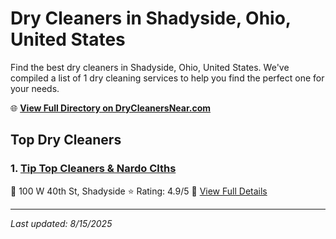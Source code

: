 # Dry Cleaners in Shadyside, Ohio, United States

Find the best dry cleaners in Shadyside, Ohio, United States. We've compiled a list of 1 dry cleaning services to help you find the perfect one for your needs.

🌐 **[View Full Directory on DryCleanersNear.com](https://drycleanersnear.com/city/US/Ohio/Shadyside)**

## Top Dry Cleaners

### 1. [Tip Top Cleaners & Nardo Clths](https://drycleanersnear.com/dryCleaner/68897ca769a0219c2bf77b7d/tip-top-cleaners-nardo-clths)
📍 100 W 40th St, Shadyside
⭐ Rating: 4.9/5
🔗 [View Full Details](https://drycleanersnear.com/dryCleaner/68897ca769a0219c2bf77b7d/tip-top-cleaners-nardo-clths)


---

*Last updated: 8/15/2025*
